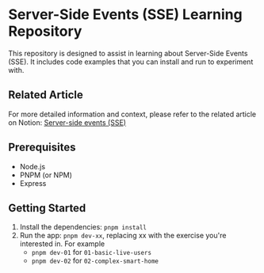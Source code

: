 # Server-Side Events (SSE) Learning Repository

This repository is designed to assist in learning about Server-Side Events (SSE). It includes code examples that you can install and run to experiment with.

## Related Article

For more detailed information and context, please refer to the related article on Notion: [Server-side events (SSE)](https://www.notion.so/gathercontent/Server-side-events-SSE-27e292de948448da95c19d2a50cb9f65)

## Prerequisites

- Node.js
- PNPM (or NPM)
- Express

## Getting Started

1. Install the dependencies: `pnpm install`
2. Run the app: `pnpm dev-xx`, replacing xx with the exercise you're interested in. For example
   - `pnpm dev-01` for `01-basic-live-users`
   - `pnpm dev-02` for `02-complex-smart-home`
